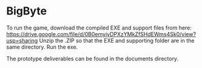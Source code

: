 # BigByte

To run the game, download the compiled EXE and support files from here: https://drive.google.com/file/d/0B0emyiyDPXzYMkZfSHdEWms4Sk0/view?usp=sharing
Unzip the .ZIP so that the EXE and supporting folder are in the same directory.
Run the exe.

The prototype deliverables can be found in the documents directory.
